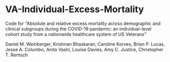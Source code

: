 # VA-Individual-Excess-Mortality

Code for "Absolute and relative excess mortality across demographic and clinical subgroups during the COVID-19 pandemic: an individual-level cohort study from a nationwide healthcare system of US Veterans"

Daniel M. Weinberger, Krishnan Bhaskaran, Caroline Korves, Brian P. Lucas, Jesse A. Columbo, Anita Vashi, Louise Davies, Amy C. Justice, Christopher T. Rentsch

